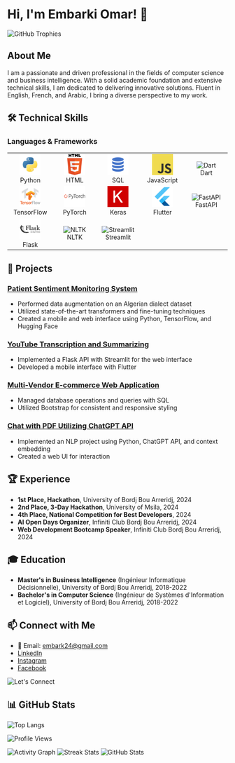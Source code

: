 # Hi, I'm Embarki Omar! 👋

![GitHub Trophies](https://github-profile-trophy.vercel.app/?username=embarki34&theme=radical)




## About Me

I am a passionate and driven professional in the fields of computer science and business intelligence. With a solid academic foundation and extensive technical skills, I am dedicated to delivering innovative solutions. Fluent in English, French, and Arabic, I bring a diverse perspective to my work.



## 🛠️ Technical Skills

### Languages & Frameworks

<table>
  <tr>
    <td align="center" width="96">
      <img src="https://raw.githubusercontent.com/github/explore/master/topics/python/python.png" width="48" height="48" alt="Python" /><br>Python
    </td>
    <td align="center" width="96">
      <img src="https://raw.githubusercontent.com/github/explore/master/topics/html/html.png" width="48" height="48" alt="HTML" /><br>HTML
    </td>
    <td align="center" width="96">
      <img src="https://raw.githubusercontent.com/github/explore/master/topics/sql/sql.png" width="48" height="48" alt="SQL" /><br>SQL
    </td>
    <td align="center" width="96">
      <img src="https://raw.githubusercontent.com/github/explore/master/topics/javascript/javascript.png" width="48" height="48" alt="JavaScript" /><br>JavaScript
    </td>
    <td align="center" width="96">
      <img src="https://upload.wikimedia.org/wikipedia/commons/7/7e/Dart-logo.png" width="48" height="48" alt="Dart" /><br>Dart
    </td>
  </tr>
  <tr>
    <td align="center" width="96">
      <img src="https://raw.githubusercontent.com/github/explore/master/topics/tensorflow/tensorflow.png" width="48" height="48" alt="TensorFlow" /><br>TensorFlow
    </td>
    <td align="center" width="96">
      <img src="https://raw.githubusercontent.com/github/explore/master/topics/pytorch/pytorch.png" width="48" height="48" alt="PyTorch" /><br>PyTorch
    </td>
    <td align="center" width="96">
      <img src="https://raw.githubusercontent.com/github/explore/master/topics/keras/keras.png" width="48" height="48" alt="Keras" /><br>Keras
    </td>
    <td align="center" width="96">
      <img src="https://raw.githubusercontent.com/github/explore/master/topics/flutter/flutter.png" width="48" height="48" alt="Flutter" /><br>Flutter
    </td>
    <td align="center" width="96">
      <img src="https://fastapi.tiangolo.com/img/icon-white.svg" width="48" height="48" alt="FastAPI" /><br>FastAPI
    </td>
  </tr>
  <tr>
    <td align="center" width="96">
      <img src="https://raw.githubusercontent.com/github/explore/master/topics/flask/flask.png" width="48" height="48" alt="Flask" /><br>Flask
    </td>
    <td align="center" width="96">
      <img src="https://raw.githubusercontent.com/github/explore/master/topics/nltk/nltk.png" width="48" height="48" alt="NLTK" /><br>NLTK
    </td>
    <td align="center" width="96">
      <img src="https://streamlit.io/images/brand/streamlit-mark-color.png" width="48" height="48" alt="Streamlit" /><br>Streamlit
    </td>
  </tr>
</table>

## 🚀 Projects

### [Patient Sentiment Monitoring System](https://github.com/embarki34/patient-sentiment-monitoring)
- Performed data augmentation on an Algerian dialect dataset
- Utilized state-of-the-art transformers and fine-tuning techniques
- Created a mobile and web interface using Python, TensorFlow, and Hugging Face

### [YouTube Transcription and Summarizing](https://github.com/embarki34/youtube-transcription-summarizing)
- Implemented a Flask API with Streamlit for the web interface
- Developed a mobile interface with Flutter

### [Multi-Vendor E-commerce Web Application](https://github.com/embarki34/multi-vendor-ecommerce)
- Managed database operations and queries with SQL
- Utilized Bootstrap for consistent and responsive styling

### [Chat with PDF Utilizing ChatGPT API](https://github.com/embarki34/chat-with-pdf)
- Implemented an NLP project using Python, ChatGPT API, and context embedding
- Created a web UI for interaction

## 🏆 Experience

- **1st Place, Hackathon**, University of Bordj Bou Arreridj, 2024
- **2nd Place, 3-Day Hackathon**, University of Msila, 2024
- **4th Place, National Competition for Best Developers**, 2024
- **AI Open Days Organizer**, Infiniti Club Bordj Bou Arreridj, 2024
- **Web Development Bootcamp Speaker**, Infiniti Club Bordj Bou Arreridj, 2024



## 🎓 Education

- **Master's in Business Intelligence** (Ingénieur Informatique Décisionnelle), University of Bordj Bou Arreridj, 2018-2022
- **Bachelor's in Computer Science** (Ingénieur de Systèmes d'Information et Logiciel), University of Bordj Bou Arreridj, 2018-2022

## 📫 Connect with Me

- 📧 Email: embark24@gmail.com
- [LinkedIn](https://www.linkedin.com/in/embarki-omar-10651a22a/)
- [Instagram](https://www.instagram.com/omar_embarki/)
- [Facebook](https://www.facebook.com/omar.embarki.710)

![Let's Connect](https://media.giphy.com/media/jqNPzdTTxQfOgOqpO4/giphy.gif)

## 📊 GitHub Stats


![Top Langs](https://github-readme-stats.vercel.app/api/top-langs/?username=embarki34&layout=compact&theme=radical)

![Profile Views](https://komarev.com/ghpvc/?username=embarki34&color=blueviolet)

![Activity Graph](https://activity-graph.herokuapp.com/graph?username=embarki34&theme=radical)
![Streak Stats](https://github-readme-streak-stats.herokuapp.com/?user=embarki34&theme=radical)
![GitHub Stats](https://github-readme-stats.vercel.app/api?username=embarki34&show_icons=true&theme=radical)
